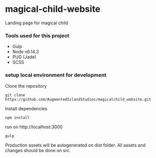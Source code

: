 
# magical-child-website
Landing page for magical child

### Tools used for this project
* Gulp
* Node v6.14.3
* PUG (Jade)
* SCSS


### setup local environment for development

Clone the repository
```
git clone https://github.com/AugmentedIslandStudios/magicalchild_website.git
```

Install dependencies
```
npm install
```

run on http://localhost:3000
```
gulp
```

Production assets will be autogenerated on dist folder. All assets and changes should be done on src. 

